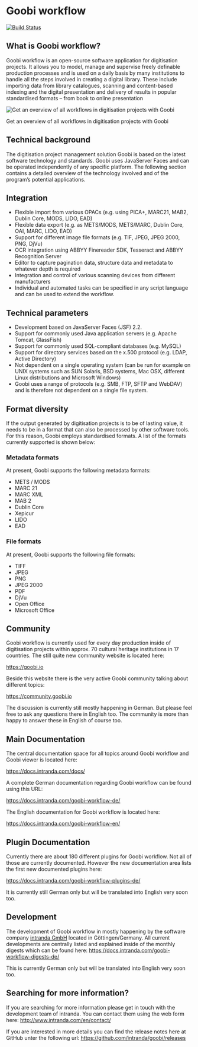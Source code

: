 # Goobi workflow

[![Build Status](https://travis-ci.org/intranda/goobi.svg?branch=master)](https://travis-ci.org/intranda/goobi)

## What is Goobi workflow?

Goobi workflow is an open-source software application for digitisation projects. It allows you to model, manage and supervise freely definable production processes and is used on a daily basis by many institutions to handle all the steps involved in creating a digital library. These include importing data from library catalogues, scanning and content-based indexing and the digital presentation and delivery of results in popular standardised formats – from book to online presentation

![Get an overview of all workflows in digitisation projects with Goobi](https://www.intranda.com/wp-content/uploads/2015/05/goobi_history_21_processes_en.png)

Get an overview of all workflows in digitisation projects with Goobi

## Technical background

The digitisation project management solution Goobi is based on the latest software technology and standards. Goobi uses JavaServer Faces and can be operated independently of any specific platform. The following section contains a detailed overview of the technology involved and of the program’s potential applications.

## Integration

- Flexible import from various OPACs (e.g. using PICA+, MARC21, MAB2, Dublin Core, MODS, LIDO, EAD)
- Flexible data export (e.g. as METS/MODS, METS/MARC, Dublin Core, OAI, MARC, LIDO, EAD)
- Support for different image file formats (e.g. TIF, JPEG, JPEG 2000, PNG, DjVu)
- OCR integration using ABBYY Finereader SDK, Tesseract and ABBYY Recognition Server
- Editor to capture pagination data, structure data and metadata to whatever depth is required
- Integration and control of various scanning devices from different manufacturers
- Individual and automated tasks can be specified in any script language and can be used to extend the workflow.

## Technical parameters

- Development based on JavaServer Faces (JSF) 2.2.
- Support for commonly used Java application servers (e.g. Apache Tomcat, GlassFish)
- Support for commonly used SQL-compliant databases (e.g. MySQL)
- Support for directory services based on the x.500 protocol (e.g. LDAP, Active Directory)
- Not dependent on a single operating system (can be run for example on UNIX systems such as SUN Solaris, BSD systems, Mac OSX, different Linux distributions and Microsoft Windows)
- Goobi uses a range of protocols (e.g. SMB, FTP, SFTP and WebDAV) and is therefore not dependent on a single file system.

## Format diversity

If the output generated by digitisation projects is to be of lasting value, it needs to be in a format that can also be processed by other software tools. For this reason, Goobi employs standardised formats. A list of the formats currently supported is shown below:

### Metadata formats
At present, Goobi supports the following metadata formats:

- METS / MODS
- MARC 21
- MARC XML
- MAB 2
- Dublin Core
- Xepicur
- LIDO
- EAD

### File formats

At present, Goobi supports the following file formats:

- TIFF
- JPEG
- PNG
- JPEG 2000
- PDF
- DjVu
- Open Office
- Microsoft Office

## Community

Goobi workflow is currently used for every day production inside of digitisation projects within approx. 70 cultural heritage institutions in 17 countries. The still quite new community website is located here:

https://goobi.io

Beside this website there is the very active Goobi community talking about different topics:

https://community.goobi.io

The discussion is currently still mostly happening in German. But please feel free to ask any questions there in English too. The community is more than happy to answer these in English of course too.

## Main Documentation

The central documentation space for all topics around Goobi workflow and Goobi viewer is located here:

https://docs.intranda.com/docs/

A complete German documentation regarding Goobi workflow can be found using this URL:

https://docs.intranda.com/goobi-workflow-de/

The English documentation for Goobi workflow is located here:

https://docs.intranda.com/goobi-workflow-en/

## Plugin Documentation

Currently there are about 180 different plugins for Goobi workflow. Not all of those are currently documented. However the new documentation area lists the first new documented plugins here:

https://docs.intranda.com/goobi-workflow-plugins-de/

It is currently still German only but will be translated into English very soon too.

## Development

The development of Goobi workflow in mostly happening by the software company [intranda GmbH](https://intranda.com) located in Göttingen/Germany. All current developments are centrally listed and explained inside of the monthly digests which can be found here:
https://docs.intranda.com/goobi-workflow-digests-de/

This is currently German only but will be translated into English very soon too.

## Searching for more information?

If you are searching for more information please get in touch with the development team of intranda. You can contact them using the web form here:
http://www.intranda.com/en/contact/

If you are interested in more details you can find the release notes here at GitHub unter the following url:
https://github.com/intranda/goobi/releases








